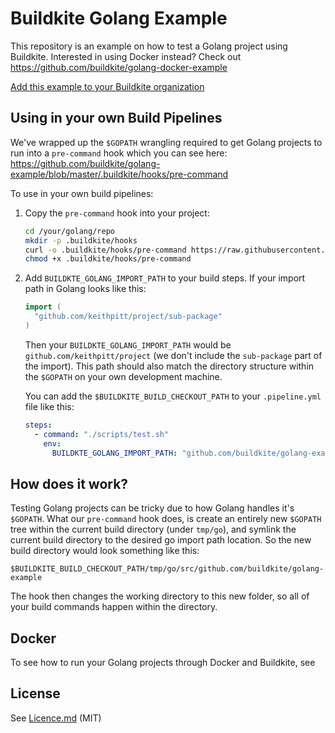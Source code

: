 # Buildkite Golang Example

This repository is an example on how to test a Golang project using Buildkite.
Interested in using Docker instead? Check out
https://github.com/buildkite/golang-docker-example

[Add this example to your Buildkite organization](https://buildkite.com/new)

## Using in your own Build Pipelines

We've wrapped up the `$GOPATH` wrangling required to get Golang projects to run
into a `pre-command` hook which you can see here:
https://github.com/buildkite/golang-example/blob/master/.buildkite/hooks/pre-command

To use in your own build pipelines:

1. Copy the `pre-command` hook into your project:

   ```sh
   cd /your/golang/repo
   mkdir -p .buildkite/hooks
   curl -o .buildkite/hooks/pre-command https://raw.githubusercontent.com/buildkite/golang-example/master/.buildkite/hooks/pre-command
   chmod +x .buildkite/hooks/pre-command
   ```

2. Add `BUILDKTE_GOLANG_IMPORT_PATH` to your build steps. If your import path in Golang looks like this:

   ```go
   import (
     "github.com/keithpitt/project/sub-package"
   )
   ```

   Then your `BUILDKTE_GOLANG_IMPORT_PATH` would be `github.com/keithpitt/project`
   (we don't include the `sub-package` part of the import). This path should also match
   the directory structure within the `$GOPATH` on your own development machine.

   You can add the `$BUILDKITE_BUILD_CHECKOUT_PATH` to your `.pipeline.yml` file like this:

   ```yml
   steps:
     - command: "./scripts/test.sh"
       env:
         BUILDKTE_GOLANG_IMPORT_PATH: "github.com/buildkite/golang-example"
   ```

## How does it work?

Testing Golang projects can be tricky due to how Golang handles it's `$GOPATH`.
What our `pre-command` hook does, is create an entirely new `$GOPATH` tree
within the current build directory (under `tmp/go`), and symlink the current
build directory to the desired go import path location. So the new build
directory would look something like this:

`$BUILDKITE_BUILD_CHECKOUT_PATH/tmp/go/src/github.com/buildkite/golang-example`

The hook then changes the working directory to this new folder, so all of your
build commands happen within the directory.

## Docker

To see how to run your Golang projects through Docker and Buildkite, see

## License

See [Licence.md](Licence.md) (MIT)
